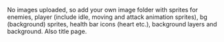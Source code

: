 No images uploaded, so add your own image folder with sprites for enemies, player (include idle, moving and attack animation sprites), bg (background) sprites, health bar icons (heart etc.), background layers and background. Also title page.
